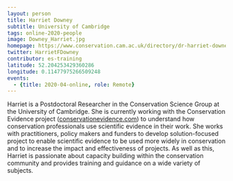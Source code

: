 ```yaml
---
layout: person
title: Harriet Downey
subtitle: University of Cambridge
tags: online-2020-people
image: Downey_Harriet.jpg
homepage: https://www.conservation.cam.ac.uk/directory/dr-harriet-downey
twitter: HarrietFDowney
contributor: es-training
latitude: 52.204253429360286
longitude: 0.11477975266509248
events:
  - {title: 2020-04-online, role: Remote}
---
```

Harriet is a Postdoctoral Researcher in the Conservation Science Group at the University of Cambridge. She is currently working with the Conservation Evidence project (<a href="https://www.conservationevidence.com/" target="_blank">conservationevidence.com</a>) to understand how conservation professionals use scientific evidence in their work. She works with practitioners, policy makers and funders to develop solution-focused project to enable scientific evidence to be used more widely in conservation and to increase the impact and effectiveness of projects. As well as this, Harriet is passionate about capacity building within the conservation community and provides training and guidance on a wide variety of subjects. 